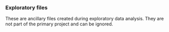 
### Exploratory files

These are ancillary files created during exploratory data analysis. They are not part of the primary project and can be ignored.